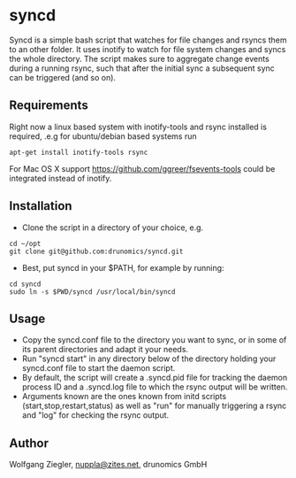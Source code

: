 syncd
=====

Syncd is a simple bash script that watches for file changes and rsyncs them to an other folder. It uses inotify to watch for file system changes and syncs the whole directory. The script makes sure to aggregate change events during a running rsync, such that after the initial sync a subsequent sync can be triggered (and so on).

Requirements
------------
Right now a linux based system with inotify-tools and rsync installed is required, .e.g for ubuntu/debian based systems run
```
apt-get install inotify-tools rsync
```

For Mac OS X support https://github.com/ggreer/fsevents-tools could be integrated instead of inotify.


Installation
------------
 * Clone the script in a directory of your choice, e.g.
```
cd ~/opt
git clone git@github.com:drunomics/syncd.git
```
 * Best, put syncd in your $PATH, for example by running:
```
cd syncd
sudo ln -s $PWD/syncd /usr/local/bin/syncd
```

Usage
-----
* Copy the syncd.conf file to the directory you want to sync, or in some of its parent directories and adapt it your needs.
* Run "syncd start" in any directory below of the directory holding your syncd.conf file to start the daemon script.
* By default, the script will create a .syncd.pid file for tracking the daemon process ID and a .syncd.log file to which the rsync output will be written.
* Arguments known are the ones known from initd scripts (start,stop,restart,status) as well as "run" for manually triggering a rsync and "log" for checking the rsync output.


Author
------
Wolfgang Ziegler, nuppla@zites.net, drunomics GmbH
